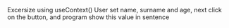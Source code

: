 Excersize using useContext() 
User set name, surname and age, next click on the button, and program show this value in sentence
